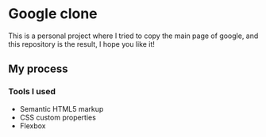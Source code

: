 # Google clone

This is a personal project where I tried to copy the main page of google, and this repository is the result, I hope you like it!


## My process

### Tools I used

- Semantic HTML5 markup
- CSS custom properties
- Flexbox
